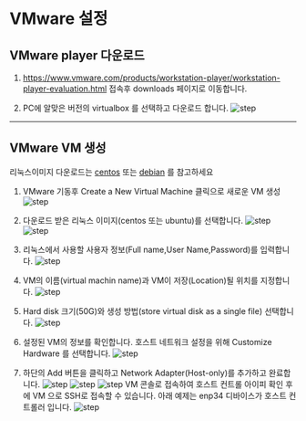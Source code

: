 # VMware 설정

## VMware player 다운로드
1. https://www.vmware.com/products/workstation-player/workstation-player-evaluation.html 접속후 downloads 페이지로 이동합니다. 

2. PC에 알맞은 버전의 virtualbox 를 선택하고 다운로드 합니다.
![step](./img/download.PNG) 

--- 
## VMware VM 생성
리눅스이미지 다운로드는 [centos](../centos/README.md)  또는 [debian](../ubuntu/README.md) 를 참고하세요

1. VMware 기동후 Create a New Virtual Machine 클릭으로 새로운 VM 생성
![step](./img/install-1.PNG)

2. 다운로드 받은 리눅스 이미지(centos 또는 ubuntu)를 선택합니다.
![step](./img/install-2.PNG) 
![step](./img/install-3.PNG)

3. 리눅스에서 사용할 사용자 정보(Full name,User Name,Password)를 입력합니다.
![step](./img/install-4.PNG)

4. VM의 이름(virtual machin name)과 VM이 저장(Location)될 위치를 지정합니다.
![step](./img/install-5.PNG)

5. Hard disk 크기(50G)와 생성 방법(store virtual disk as a single file) 선택합니다. 
![step](./img/install-6.PNG)

7. 설정된 VM의 정보를 확인합니다. 호스트 네트워크 설정을 위해 Customize Hardware 를 선택합니다.
![step](./img/install-7.PNG)

8. 하단의 Add 버튼을 클릭하고 Network Adapter(Host-only)를 추가하고 완료합니다.
![step](./img/install-8.PNG)
![step](./img/install-9.PNG)
![step](./img/install-10.PNG)
VM 콘솔로 접속하여 호스트 컨트롤 아이피 확인 후에 VM 으로 SSH로 접속할 수 있습니다. 아래 예제는 enp34 디바이스가 호스트 컨트롤러 입니다.
![step](./img/network.PNG)